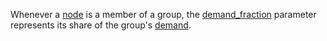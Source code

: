 Whenever a [node](@ref) is a member of a group, the [demand\_fraction](@ref) parameter represents its share
of the group's [demand](@ref).
